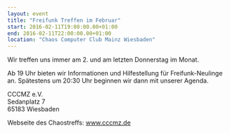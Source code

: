 ```yaml
---
layout: event
title: "Freifunk Treffen im Februar"
start: 2016-02-11T19:00:00.00+01:00
end: 2016-02-11T22:00:00.00+01:00
location: "Chaos Computer Club Mainz Wiesbaden"
---
```


Wir treffen uns immer am 2. und am letzten Donnerstag im Monat.

Ab 19 Uhr bieten wir Informationen und Hilfestellung für Freifunk-Neulinge an.
Spätestens um 20:30 Uhr beginnen wir dann mit unserer Agenda.

CCCMZ e.V.<br>
Sedanplatz 7<br>
65183 Wiesbaden

Webseite des Chaostreffs: <a href="https://www.cccmz.de">www.cccmz.de</a>
